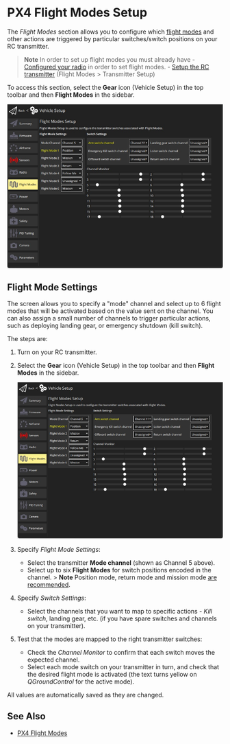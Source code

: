 # PX4 Flight Modes Setup

The *Flight Modes* section allows you to configure which [flight modes](http://docs.px4.io/master/en/getting_started/flight_modes.html) and other actions are triggered by particular switches/switch positions on your RC transmitter.

> **Note** In order to set up flight modes you must already have - [Configured your radio](../SetupView/Radio.md) in order to set flight modes. - [Setup the RC transmitter](../SetupView/FlightModes.md#transmitter-setup) (Flight Modes > Transmitter Setup)

To access this section, select the **Gear** icon (Vehicle Setup) in the top toolbar and then **Flight Modes** in the sidebar.

![Flight modes single-channel](../../assets/setup/flight_modes/px4_single_channel.jpg)




## Flight Mode Settings

The screen allows you to specify a "mode" channel and select up to 6 flight modes that will be activated based on the value sent on the channel. You can also assign a small number of channels to trigger particular actions, such as deploying landing gear, or emergency shutdown (kill switch).

The steps are:

1. Turn on your RC transmitter.
1. Select the **Gear** icon (Vehicle Setup) in the top toolbar and then **Flight Modes** in the sidebar.

   ![Flight modes single-channel](../../assets/setup/flight_modes/px4_single_channel.jpg)

1. Specify *Flight Mode Settings*:
   * Select the transmitter **Mode channel** (shown as Channel 5 above).
   * Select up to six **Flight Modes** for switch positions encoded in the channel. > **Note** Position mode, return mode and mission mode [are recommended](https://docs.px4.io/master/en/config/flight_mode.html#what-flight-modes-and-switches-should-i-set).
1. Specify *Switch Settings*:
   * Select the channels that you want to map to specific actions - *Kill switch*, landing gear, etc. (if you have spare switches and channels on your transmitter).
1. Test that the modes are mapped to the right transmitter switches:
   * Check the *Channel Monitor* to confirm that each switch moves the expected channel.
   * Select each mode switch on your transmitter in turn, and check that the desired flight mode is activated (the text turns yellow on *QGroundControl* for the active mode).

All values are automatically saved as they are changed.


## See Also

- [PX4 Flight Modes](https://docs.px4.io/en/flight_modes/)
